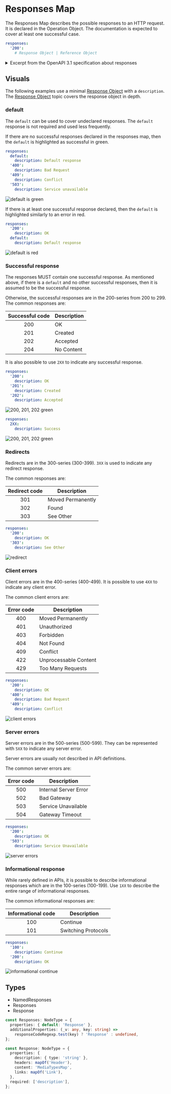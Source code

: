 # Responses Map

The Responses Map describes the possible responses to an HTTP request.
It is declared in the Operation Object.
The documentation is expected to cover at least one successful case.

```yaml
responses:
  '200':
    # Response Object | Reference Object
```

<details>
<summary>
Excerpt from the OpenAPI 3.1 specification about responses
</summary>

> A container for the expected responses of an operation. The container maps a HTTP response code to the expected response.
>
> The documentation is not necessarily expected to cover all possible HTTP response codes because they may not be known in advance. However, documentation is expected to cover a successful operation response and any known errors.
>
> The `default` MAY be used as a default response object for all HTTP codes that are not covered individually by the `Responses Object`.
>
> The `Responses Object` MUST contain at least one response code, and if only one response code is provided it SHOULD be the response for a successful operation call.
>
> This object MAY be extended with Specification Extensions.
>
> ## Fixed Fields
>
> Field Name | Type | Description
> ---|:---:|---
> default | [Response Object](./response.md) \| [Reference Object](./reference.md) | The documentation of responses other than the ones declared for specific HTTP response codes. Use this field to cover undeclared responses.
>
> ## Patterned Fields
>
> Field Pattern | Type | Description
> ---|:---:|---
> HTTP Status Code | [Response Object](./response.md) \| [Reference Object](./reference.md) | Any HTTP status code can be used as the property name, but only one property per code, to describe the expected response for that HTTP status code. This field MUST be enclosed in quotation marks (for example, "200") for compatibility between JSON and YAML. To define a range of response codes, this field MAY contain the uppercase wildcard character `X`. For example, `2XX` represents all response codes between `[200-299]`. Only the following range definitions are allowed: `1XX`, `2XX`, `3XX`, `4XX`, and `5XX`. If a response is defined using an explicit code, the explicit code definition takes precedence over the range definition for that code.

</details>

## Visuals

The following examples use a minimal [Response Object](./response.md) with a `description`.
The [Response Object](./response.md) topic covers the response object in depth.

### default

The `default` can be used to cover undeclared responses.
The `default` response is not required and used less frequently.

If there are no successful responses declared in the responses map, then the `default` is highlighted as successful in green.

```yaml
responses:
  default:
    description: Default response
  '400':
    description: Bad Request
  '409':
    description: Conflict
  '503':
    description: Service unavailable
```

![default is green](./images/responses-default-success.png)

If there is at least one successful response declared, then the `default` is highlighted similarly to an error in red.

```yaml
responses:
  '200':
    description: OK
  default:
    description: Default response
```

![default is red](./images/responses-default-error.png)


### Successful response

The responses MUST contain one successful response.
As mentioned above, if there is a `default` and no other successful responses, then it is assumed to be the successful response.

Otherwise, the successful responses are in the 200-series from 200 to 299.
The common responses are:

| Successful code | Description |
|:---:|---|
| 200 | OK |
| 201 | Created |
| 202 | Accepted |
| 204 | No Content |

It is also possible to use `2XX` to indicate any successful response.

```yaml
responses:
  '200':
    description: OK
  '201':
    description: Created
  '202':
    description: Accepted
```

![200, 201, 202 green](./images/responses-success.png)

```yaml
responses:
  2XX:
    description: Success
```

![200, 201, 202 green](./images/responses-success-range.png)


### Redirects

Redirects are in the 300-series (300-399).
`3XX` is used to indicate any redirect response.

The common responses are:

| Redirect code | Description |
|:---:|---|
| 301 | Moved Permanently |
| 302 | Found |
| 303 | See Other |

```yaml
responses:
  '200':
    description: OK
  '303':
    description: See Other
```


![redirect](./images/responses-redirect.png)

### Client errors

Client errors are in the 400-series (400-499).
It is possible to use `4XX` to indicate any client error.

The common client errors are:

| Error code | Description |
|:---:|---|
| 400 | Moved Permanently |
| 401 | Unauthorized |
| 403 | Forbidden |
| 404 | Not Found |
| 409 | Conflict |
| 422 | Unprocessable Content |
| 429 | Too Many Requests |


```yaml
responses:
  '200':
    description: OK
  '400':
    description: Bad Request
  '409':
    description: Conflict
```

![client errors](./images/responses-client-errors.png)

### Server errors

Server errors are in the 500-series (500-599).
They can be represented with `5XX` to indicate any server error.

Server errors are usually not described in API definitions.

The common server errors are:

| Error code | Description |
|:---:|---|
| 500 | Internal Server Error |
| 502 | Bad Gateway |
| 503 | Service Unavailable |
| 504 | Gateway Timeout |

```yaml
responses:
  '200':
    description: OK
  '503':
    description: Service Unavailable
```

![server errors](./images/responses-server-errors.png)

### Informational response

While rarely defined in APIs, it is possible to describe informational responses which are in the 100-series (100-199).
Use `1XX` to describe the entire range of informational responses.

The common informational responses are:

| Informational code | Description |
|:---:|---|
| 100 | Continue |
| 101 | Switching Protocols |

```yaml
responses:
  '100':
    description: Continue
  '200':
    description: OK
```

![informational continue](./images/responses-informational.png)

## Types

- NamedResponses
- Responses
- Response

```ts
const Responses: NodeType = {
  properties: { default: 'Response' },
  additionalProperties: (_v: any, key: string) =>
    responseCodeRegexp.test(key) ? 'Response' : undefined,
};

const Response: NodeType = {
  properties: {
    description: { type: 'string' },
    headers: mapOf('Header'),
    content: 'MediaTypesMap',
    links: mapOf('Link'),
  },
  required: ['description'],
};
```
